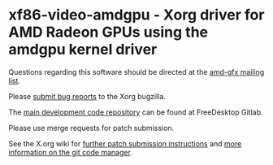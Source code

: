 xf86-video-amdgpu - Xorg driver for AMD Radeon GPUs using the amdgpu kernel driver
==================================================================================

Questions regarding this software should be directed at the
[amd-gfx mailing list](https://lists.freedesktop.org/mailman/listinfo/amd-gfx).

Please
[submit bug reports](https://bugs.freedesktop.org/enter_bug.cgi?product=xorg&component=Driver/AMDgpu)
to the Xorg bugzilla.

The
[main development code repository](https://gitlab.freedesktop.org/xorg/driver/xf86-video-amdgpu)
can be found at FreeDesktop Gitlab.

Please use merge requests for patch submission.

See the X.org wiki for
[further patch submission instructions](https://www.x.org/wiki/Development/Documentation/SubmittingPatches)
and
[more information on the git code manager](https://wiki.x.org/wiki/GitPage).

